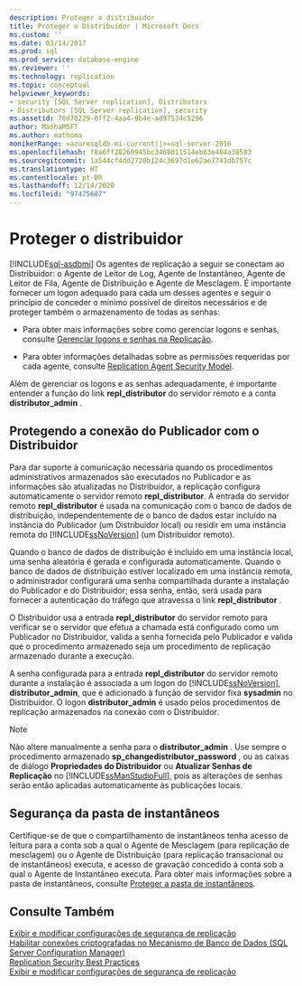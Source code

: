 ```yaml
---
description: Proteger o distribuidor
title: Proteger o Distribuidor | Microsoft Docs
ms.custom: ''
ms.date: 03/14/2017
ms.prod: sql
ms.prod_service: database-engine
ms.reviewer: ''
ms.technology: replication
ms.topic: conceptual
helpviewer_keywords:
- security [SQL Server replication], Distributors
- Distributors [SQL Server replication], security
ms.assetid: 76d78229-0ff2-4aa4-9b4e-ad97534c5296
author: MashaMSFT
ms.author: mathoma
monikerRange: =azuresqldb-mi-current||>=sql-server-2016
ms.openlocfilehash: f8a6ff28260945bc3468d11514eb63e404a38583
ms.sourcegitcommit: 1a544cf4dd2720b124c3697d1e62ae7741db757c
ms.translationtype: HT
ms.contentlocale: pt-BR
ms.lasthandoff: 12/14/2020
ms.locfileid: "97475687"
---
```

# <a name="secure-the-distributor"></a>Proteger o distribuidor
[!INCLUDE[sql-asdbmi](../../../includes/applies-to-version/sql-asdbmi.md)]
  Os agentes de replicação a seguir se conectam ao Distribuidor: o Agente de Leitor de Log, Agente de Instantâneo, Agente de Leitor de Fila, Agente de Distribuição e Agente de Mesclagem. É importante fornecer um logon adequado para cada um desses agentes e seguir o princípio de conceder o mínimo possível de direitos necessários e de proteger também o armazenamento de todas as senhas:  
  
-   Para obter mais informações sobre como gerenciar logons e senhas, consulte [Gerenciar logons e senhas na Replicação](../../../relational-databases/replication/security/identity-and-access-control-replication.md).  
  
-   Para obter informações detalhadas sobre as permissões requeridas por cada agente, consulte [Replication Agent Security Model](../../../relational-databases/replication/security/replication-agent-security-model.md).  
  
 Além de gerenciar os logons e as senhas adequadamente, é importante entender a função do link **repl_distributor** do servidor remoto e a conta **distributor_admin** .  
  
## <a name="securing-the-connection-from-the-publisher-to-the-distributor"></a>Protegendo a conexão do Publicador com o Distribuidor  
 Para dar suporte à comunicação necessária quando os procedimentos administrativos armazenados são executados no Publicador e as informações são atualizadas no Distribuidor, a replicação configura automaticamente o servidor remoto **repl_distributor**. A entrada do servidor remoto **repl_distributor** é usada na comunicação com o banco de dados de distribuição, independentemente de o banco de dados estar incluído na instância do Publicador (um Distribuidor local) ou residir em uma instância remota do [!INCLUDE[ssNoVersion](../../../includes/ssnoversion-md.md)] (um Distribuidor remoto).  
  
 Quando o banco de dados de distribuição é incluído em uma instância local, uma senha aleatória é gerada e configurada automaticamente. Quando o banco de dados de distribuição estiver localizado em uma instância remota, o administrador configurará uma senha compartilhada durante a instalação do Publicador e do Distribuidor; essa senha, então, será usada para fornecer a autenticação do tráfego que atravessa o link **repl_distributor** .  
  
 O Distribuidor usa a entrada **repl_distributor** do servidor remoto para verificar se o servidor que efetua a chamada está configurado como um Publicador no Distribuidor, valida a senha fornecida pelo Publicador e valida que o procedimento armazenado seja um procedimento de replicação armazenado durante a execução.  
  
 A senha configurada para a entrada **repl_distributor** do servidor remoto durante a instalação é associada a um logon do [!INCLUDE[ssNoVersion](../../../includes/ssnoversion-md.md)], **distributor_admin**, que é adicionado à função de servidor fixa **sysadmin** no Distribuidor. O logon **distributor_admin** é usado pelos procedimentos de replicação armazenados na conexão com o Distribuidor.  
  
> [!NOTE]  
>  Não altere manualmente a senha para o **distributor_admin** . Use sempre o procedimento armazenado **sp_changedistributor_password** , ou as caixas de diálogo **Propriedades do Distribuidor** ou **Atualizar Senhas de Replicação** no [!INCLUDE[ssManStudioFull](../../../includes/ssmanstudiofull-md.md)], pois as alterações de senhas serão então aplicadas automaticamente às publicações locais.  
  
## <a name="snapshot-folder-security"></a>Segurança da pasta de instantâneos  
 Certifique-se de que o compartilhamento de instantâneos tenha acesso de leitura para a conta sob a qual o Agente de Mesclagem (para replicação de mesclagem) ou o Agente de Distribuição (para replicação transacional ou de instantâneos) executa, e acesso de gravação concedido à conta sob a qual o Agente de Instantâneo executa. Para obter mais informações sobre a pasta de instantâneos, consulte [Proteger a pasta de instantâneos](../../../relational-databases/replication/security/secure-the-snapshot-folder.md).  
  
## <a name="see-also"></a>Consulte Também  
 [Exibir e modificar configurações de segurança de replicação](../../../relational-databases/replication/security/view-and-modify-replication-security-settings.md)   
 [Habilitar conexões criptografadas no Mecanismo de Banco de Dados &#40;SQL Server Configuration Manager&#41;](../../../database-engine/configure-windows/enable-encrypted-connections-to-the-database-engine.md)   
 [Replication Security Best Practices](../../../relational-databases/replication/security/replication-security-best-practices.md)   
 [Exibir e modificar configurações de segurança de replicação](../../../relational-databases/replication/security/view-and-modify-replication-security-settings.md)  
  
  

